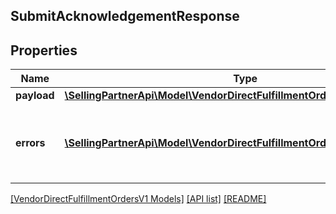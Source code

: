 ## SubmitAcknowledgementResponse

## Properties

Name | Type | Description | Notes
------------ | ------------- | ------------- | -------------
**payload** | [**\SellingPartnerApi\Model\VendorDirectFulfillmentOrdersV1\TransactionId**](TransactionId.md) |  | [optional]
**errors** | [**\SellingPartnerApi\Model\VendorDirectFulfillmentOrdersV1\Error[]**](Error.md) | A list of error responses returned when a request is unsuccessful. | [optional]

[[VendorDirectFulfillmentOrdersV1 Models]](../) [[API list]](../../Api) [[README]](../../../README.md)
